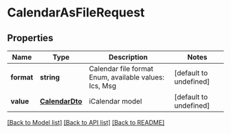 
# CalendarAsFileRequest

## Properties
Name | Type | Description | Notes
------------ | ------------- | ------------- | -------------
**format** | **string** | Calendar file format Enum, available values: Ics, Msg | [default to undefined]
**value** | [**CalendarDto**](CalendarDto.md) | iCalendar model              | [default to undefined]



[[Back to Model list]](README.md#documentation-for-models) [[Back to API list]](README.md#documentation-for-api-endpoints) [[Back to README]](README.md)
